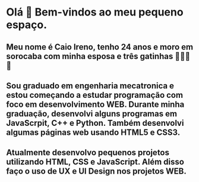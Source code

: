 # Olá 👋 Bem-vindos ao meu pequeno espaço.

## Meu nome é Caio Ireno, tenho 24 anos e moro em sorocaba com minha esposa e três gatinhas :couple::smiley_cat::smiley_cat::smiley_cat:

## Sou graduado em engenharia mecatronica e estou começando a estudar programação com foco em desenvolvimento WEB. Durante minha graduação, desenvolvi alguns programas em JavaScrpit, C++ e Python. Também desenvolvi algumas páginas web usando HTML5 e CSS3.

## Atualmente desenvolvo pequenos projetos utilizando HTML, CSS e JavaScript. Além disso faço o uso de UX e UI Design nos projetos WEB.
